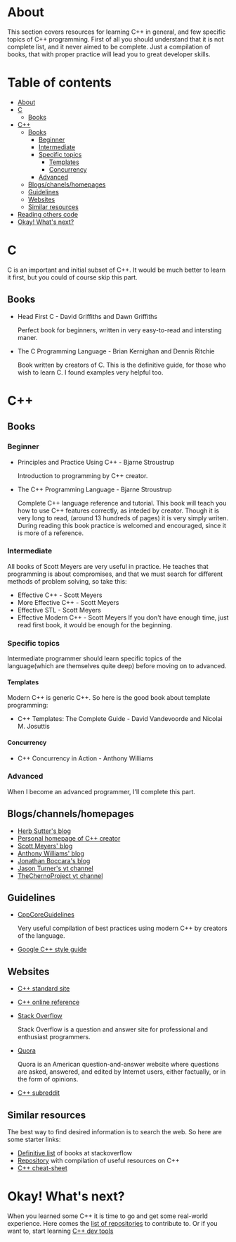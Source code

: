 # About
This section covers resources for learning C++ in general, and few specific topics of C++ programming. First of all you
should understand that it is not complete list, and it never aimed to be complete. Just a compilation of books, that with
proper practice will lead you to great developer skills.
# Table of contents
- [About](#about)
- [C](#c)
  * [Books](#books)
- [C++](#c-1)
  * [Books](#books-1)
    + [Beginner](#beginner)
    + [Intermediate](#intermediate)
    + [Specific topics](#specific-topics)
      - [Templates](#templates)
      - [Concurrency](#concurrency)
    + [Advanced](#advanced)
  * [Blogs/chanels/homepages](#blogschannelshomepages)
  * [Guidelines](#guidelines)
  * [Websites](#websites)
  * [Similar resources](#similar-resources)
- [Reading others code](#repositories)
- [Okay! What's next?](#okay-whats-next)
    
# C
C is an important and initial subset of C++. It would be much better to learn it first, but you could of course skip this
part.
## Books
- Head First C - David Griffiths and Dawn Griffiths

    Perfect book for beginners, written in very easy-to-read and intersting maner.
    
- The C Programming Language - Brian Kernighan and Dennis Ritchie

    Book written by creators of C. This is the definitive guide, for those who wish to learn C. I found examples very helpful
    too.
# C++
## Books
### Beginner
- Principles and Practice Using C++ - Bjarne Stroustrup

    Introduction to programming by C++ creator.
    
- The C++ Programming Language - Bjarne Stroustrup

    Complete C++ language reference and tutorial. This book will teach you how to use C++ features correctly, as inteded by
    creator. Though it is very long to read, (around 13 hundreds of pages) it is very simply writen. During reading this 
    book practice is welcomed and encouraged, since it is more of a reference.
### Intermediate
All books of Scott Meyers are very useful in practice. He teaches that programming is about compromises, and that we must
search for different methods of problem solving, so take this:
- Effective C++ - Scott Meyers
- More Effective C++ - Scott Meyers
- Effective STL - Scott Meyers
- Effective Modern C++ - Scott Meyers
If you don't have enough time, just read first book, it would be enough for the beginning.
### Specific topics
Intermediate programmer should learn specific topics of the language(which are themselves quite deep) before moving on to
advanced.
#### Templates
Modern C++ is generic C++. So here is the good book about template programming:
- C++ Templates: The Complete Guide - David Vandevoorde and Nicolai M. Josuttis
#### Concurrency
- C++ Concurrency in Action - Anthony Williams
### Advanced
When I become an advanced programmer, I'll complete this part.
## Blogs/channels/homepages
- [Herb Sutter's blog](https://herbsutter.com/)
- [Personal homepage of C++ creator](http://www.stroustrup.com/)
- [Scott Meyers' blog](http://scottmeyers.blogspot.com/)
- [Anthony Williams' blog](justsoftwaresolutions.co.uk/blog/)
- [Jonathan Boccara's blog](https://www.fluentcpp.com/)
- [Jason Turner's yt channel](https://www.youtube.com/user/lefticus1)
- [TheChernoProject yt channel](https://www.youtube.com/user/TheChernoProject)
## Guidelines
- [CppCoreGuidelines](https://github.com/isocpp/CppCoreGuidelines)

    Very useful compilation of best practices using modern C++ by creators of the language.
    
- [Google C++ style guide](https://google.github.io/styleguide/cppguide.html)
## Websites
- [C++ standard site](https://isocpp.org/)
- [C++ online reference](http://cppreference.com/)
- [Stack Overflow](https://stackoverflow.com/)

    Stack Overflow is a question and answer site for professional and enthusiast programmers. 
    
- [Quora](https://www.quora.com/)

    Quora is an American question-and-answer website where questions are asked, answered, and edited by Internet users,
    either factually, or in the form of opinions.
    
- [C++ subreddit](https://www.reddit.com/r/cpp_questions/)
## Similar resources
The best way to find desired information is to search the web. So here are some starter links:
- [Definitive list](https://stackoverflow.com/questions/388242/the-definitive-c-book-guide-and-list) of books at
stackoverflow
- [Repository](https://github.com/rigtorp/awesome-modern-cpp) with compilation of useful resources on C++
- [C++ cheat-sheet](https://github.com/gibsjose/cpp-cheat-sheet)

# Okay! What's next?
When you learned some C++ it is time to go and get some real-world experience. Here comes the [list of repositories](cppREPOS.md) to contribute to. Or if you want to, start learning [C++ dev tools](../tools/README.md)

